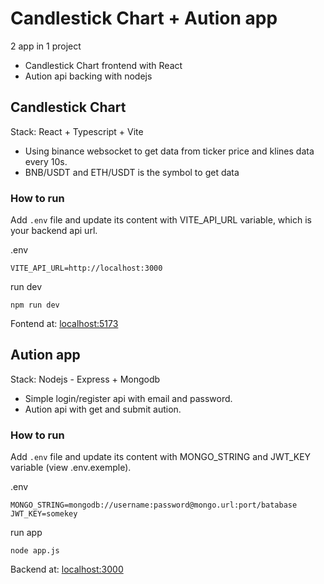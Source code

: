 # Candlestick Chart + Aution app


2 app in 1 project
- Candlestick Chart frontend with React
- Aution api backing with nodejs

## Candlestick Chart

Stack: React + Typescript + Vite

- Using binance websocket to get data from ticker price and klines data every 10s.
- BNB/USDT and ETH/USDT is the symbol to get data

### How to run

Add `.env` file and update its content with VITE_API_URL variable, which is your backend api url.

.env
```
VITE_API_URL=http://localhost:3000
```
run dev

```
npm run dev
```

Fontend at: [localhost:5173](http://localhost:5173)

## Aution app

Stack: Nodejs - Express + Mongodb

- Simple login/register api with email and password.
- Aution api with get and submit aution.

### How to run

Add `.env` file and update its content with MONGO_STRING and JWT_KEY variable (view .env.exemple).

.env
```
MONGO_STRING=mongodb://username:password@mongo.url:port/batabase
JWT_KEY=somekey
```

run app

```
node app.js
```

Backend at: [localhost:3000](http://localhost:3000)